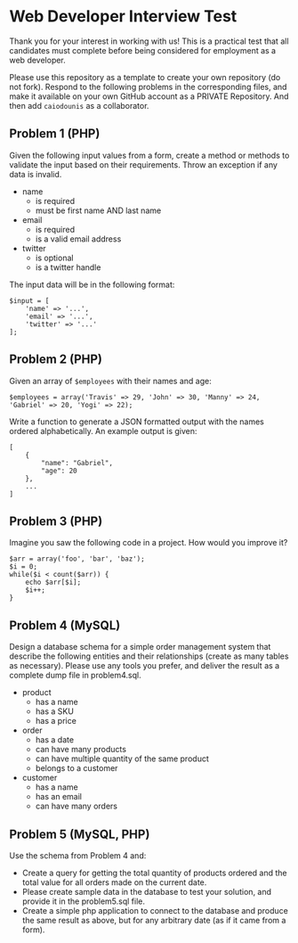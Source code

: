
Web Developer Interview Test
===================

Thank you for your interest in working with us! This is a practical test that all candidates must complete before being considered for employment as a web developer.

Please use this repository as a template to create your own repository (do not fork). Respond to the following problems in the corresponding files, and make it available on your own GitHub account as a PRIVATE Repository. And then add `caiodounis` as a collaborator.

## Problem 1 (PHP)

Given the following input values from a form, create a method or methods to validate the input based on their requirements. Throw an exception if any data is invalid.

 - name
     - is required
     - must be first name AND last name
 - email
     - is required
     - is a valid email address
 - twitter
     - is optional
     - is a twitter handle

The input data will be in the following format:

```
$input = [
    'name' => '...',
    'email' => '...',
    'twitter' => '...'
];
```

## Problem 2 (PHP)

Given an array of `$employees` with their names and age:

```
$employees = array('Travis' => 29, 'John' => 30, 'Manny' => 24, 'Gabriel' => 20, 'Yogi' => 22);
```

Write a function to generate a JSON formatted output with the names ordered alphabetically. An example output is given:
```
[
    {
        "name": "Gabriel",
        "age": 20
    },
    ...
]
```

## Problem 3 (PHP)

Imagine you saw the following code in a project. How would you improve it?
```
$arr = array('foo', 'bar', 'baz');
$i = 0;
while($i < count($arr)) {
    echo $arr[$i];
    $i++;
}
```

## Problem 4 (MySQL)

Design a database schema for a simple order management system that describe the following entities and their relationships (create as many tables as necessary). Please use any tools you prefer, and deliver the result as a complete dump file in problem4.sql.

 - product
     - has a name
     - has a SKU
     - has a price
 - order
     - has a date
     - can have many products
     - can have multiple quantity of the same product
     - belongs to a customer
 - customer
     - has a name
     - has an email
     - can have many orders

## Problem 5 (MySQL, PHP)

Use the schema from Problem 4 and:

 - Create a query for getting the total quantity of products ordered and the total value for all orders made on the current date.
 - Please create sample data in the database to test your solution, and provide it in the problem5.sql file.
 - Create a simple php application to connect to the database and produce the same result as above, but for any arbitrary date (as if it came from a form).
